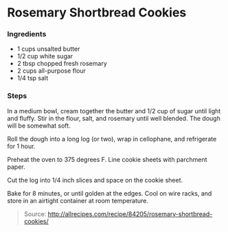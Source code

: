 Rosemary Shortbread Cookies
===========================

### Ingredients
- 1 cups unsalted butter
- 1/2 cup white sugar
- 2 tbsp chopped fresh rosemary
- 2 cups all-purpose flour
- 1/4 tsp salt

### Steps
In a medium bowl, cream together the butter and 1/2 cup of sugar until light and fluffy. Stir in the flour, salt, and rosemary until well blended. The dough will be somewhat soft.

Roll the dough into a long log (or two), wrap in cellophane, and refrigerate for 1 hour.

Preheat the oven to 375 degrees F. Line cookie sheets with parchment paper.

Cut the log into 1/4 inch slices and space on the cookie sheet.

Bake for 8 minutes, or until golden at the edges. Cool on wire racks, and store in an airtight container at room temperature.

> Source: http://allrecipes.com/recipe/84205/rosemary-shortbread-cookies/
